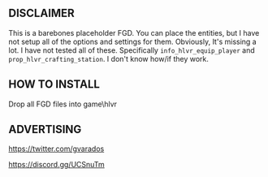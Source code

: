 ## DISCLAIMER

This is a barebones placeholder FGD. You can place the entities, but I have not setup all of the options and settings for them. Obviously, It's missing a lot.
I have not tested all of these. Specifically `info_hlvr_equip_player` and `prop_hlvr_crafting_station`. I don't know how/if they work.

## HOW TO INSTALL

Drop all FGD files into game\hlvr

## ADVERTISING

https://twitter.com/gvarados

https://discord.gg/UCSnuTm
